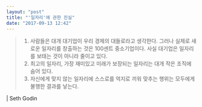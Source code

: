 ```yaml
---
layout: "post"
title: "'일자리'에 관한 진실"
date: "2017-09-13 12:42"
---
```


>1. 사람들은 대개 대기업이 우리 경제의 대들로라고 생각한다. 그러나 실제로 새로운 일자리를 창출하는 것은 100센트 중소기업이다. 사실 대기업은 일자리를 보태는 것이 아니라 줄이고 있다.
>2. 최고의 일자리, 가장 재미있고 미래가 보장되는 일자리는 대개 작은 조직에 숨어 있다.
>3. 자신에게 맞지 않는 일자리에 스스로를 억지로 끼워 맞추는 행위는 모두에게 불행한 결과를 낳는다.

| Seth Godin
